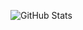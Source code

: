 ![GitHub Stats](https://github-readme-stats.vercel.app/api?username=Bronzal&show_icons=true&title_color=fff&icon_color=79ff97&text_color=9f9f9f&bg_color=151515)

